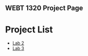 ## WEBT 1320 Project Page

<h1>Project List</h1>

<ul>
    <li><a href="lab2/index.html" target="_blank">Lab 2</a></li>
    <li><a href="lab3/index.html" target="_blank">Lab 3</a></li>
</ul>    